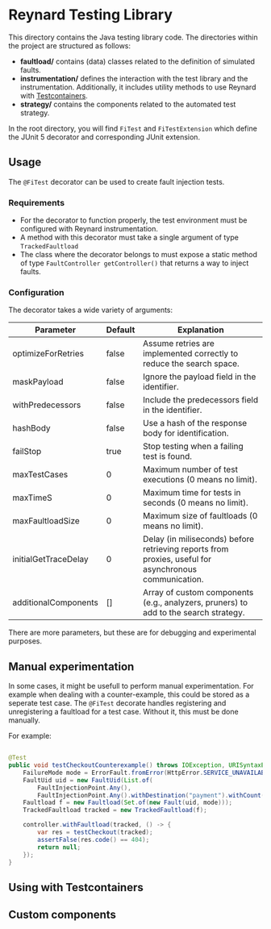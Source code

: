 # Reynard Testing Library

This directory contains the Java testing library code.
The directories within the project are structured as follows:

- **faultload/** contains (data) classes related to the definition of simulated faults.
- **instrumentation/** defines the interaction with the test library and the instrumentation. Additionally, it includes utility methods to use Reynard with [Testcontainers](https://testcontainers.com/).
- **strategy/** contains the components related to the automated test strategy.

In the root directory, you will find `FiTest` and `FiTestExtension` which define the JUnit 5 decorator and corresponding JUnit extension.

## Usage

The `@FiTest` decorator can be used to create fault injection tests.

### Requirements

- For the decorator to function properly, the test environment must be configured with Reynard instrumentation.
- A method with this decorator must take a single argument of type `TrackedFaultload`
- The class where the decorator belongs to must expose a static method of type `FaultController getController()` that returns a way to inject faults.

### Configuration

The decorator takes a wide variety of arguments:

| Parameter            | Default | Explanation                                                                                           |
| -------------------- | ------- | ----------------------------------------------------------------------------------------------------- |
| optimizeForRetries   | false   | Assume retries are implemented correctly to reduce the search space.                                  |
| maskPayload          | false   | Ignore the payload field in the identifier.                                                           |
| withPredecessors     | false   | Include the predecessors field in the identifier.                                                     |
| hashBody             | false   | Use a hash of the response body for identification.                                                   |
| failStop             | true    | Stop testing when a failing test is found.                                                            |
| maxTestCases         | 0       | Maximum number of test executions (0 means no limit).                                                 |
| maxTimeS             | 0       | Maximum time for tests in seconds (0 means no limit).                                                 |
| maxFaultloadSize     | 0       | Maximum size of faultloads (0 means no limit).                                                        |
| initialGetTraceDelay | 0       | Delay (in miliseconds) before retrieving reports from proxies, useful for asynchronous communication. |
| additionalComponents | []      | Array of custom components (e.g., analyzers, pruners) to add to the search strategy.                  |

There are more parameters, but these are for debugging and experimental purposes.

## Manual experimentation

In some cases, it might be usefull to perform manual experimentation. For example when dealing with a counter-example, this could be stored as a seperate test case.
The `@FiTest` decorate handles registering and unregistering a faultload for a test case. Without it, this must be done manually.

For example:

```java

@Test
public void testCheckoutCounterexample() throws IOException, URISyntaxException {
    FailureMode mode = ErrorFault.fromError(HttpError.SERVICE_UNAVAILABLE);
    FaultUid uid = new FaultUid(List.of(
        FaultInjectionPoint.Any(),
        FaultInjectionPoint.Any().withDestination("payment").withCount(0)));
    Faultload f = new Faultload(Set.of(new Fault(uid, mode)));
    TrackedFaultload tracked = new TrackedFaultload(f);

    controller.withFaultload(tracked, () -> {
        var res = testCheckout(tracked);
        assertFalse(res.code() == 404);
        return null;
    });
}
```

## Using with Testcontainers

## Custom components

<!-- Manual experimentation -->
<!-- Writing custom components -->
